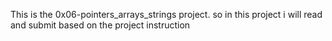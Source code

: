 This is the 0x06-pointers_arrays_strings project. so in this project i will read and submit based on the project instruction
